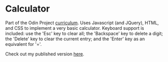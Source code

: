 # Calculator

Part of the Odin Project [curriculum](http://www.theodinproject.com/courses/web-development-101/). Uses Javascript (and JQuery), HTML, and CSS to implement a very basic calculator. Keyboard support is included: use the 'Esc' key to clear all; the 'Backspace' key to delete a digit; the 'Delete' key to clear the current entry; and the 'Enter' key as an equivalent for '='.

Check out my published version [here](https://kamron-hays.github.io/Calculator/).